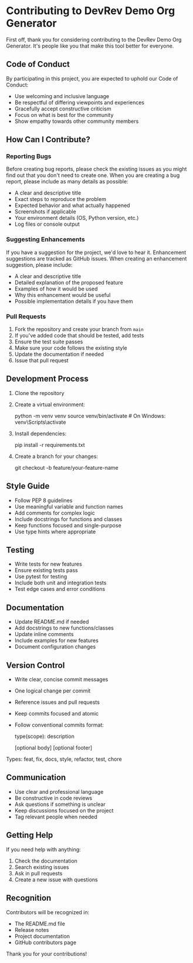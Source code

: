 # Contributing to DevRev Demo Org Generator

First off, thank you for considering contributing to the DevRev Demo Org Generator. It's people like you that make this tool better for everyone.

## Code of Conduct

By participating in this project, you are expected to uphold our Code of Conduct:

- Use welcoming and inclusive language
- Be respectful of differing viewpoints and experiences
- Gracefully accept constructive criticism
- Focus on what is best for the community
- Show empathy towards other community members

## How Can I Contribute?

### Reporting Bugs

Before creating bug reports, please check the existing issues as you might find out that you don't need to create one. When you are creating a bug report, please include as many details as possible:

- A clear and descriptive title
- Exact steps to reproduce the problem
- Expected behavior and what actually happened
- Screenshots if applicable
- Your environment details (OS, Python version, etc.)
- Log files or console output

### Suggesting Enhancements

If you have a suggestion for the project, we'd love to hear it. Enhancement suggestions are tracked as GitHub issues. When creating an enhancement suggestion, please include:

- A clear and descriptive title
- Detailed explanation of the proposed feature
- Examples of how it would be used
- Why this enhancement would be useful
- Possible implementation details if you have them

### Pull Requests

1. Fork the repository and create your branch from `main`
2. If you've added code that should be tested, add tests
3. Ensure the test suite passes
4. Make sure your code follows the existing style
5. Update the documentation if needed
6. Issue that pull request

## Development Process

1. Clone the repository
2. Create a virtual environment:

    python -m venv venv
    source venv/bin/activate  # On Windows: venv\Scripts\activate

3. Install dependencies:

    pip install -r requirements.txt

4. Create a branch for your changes:

    git checkout -b feature/your-feature-name

## Style Guide

- Follow PEP 8 guidelines
- Use meaningful variable and function names
- Add comments for complex logic
- Include docstrings for functions and classes
- Keep functions focused and single-purpose
- Use type hints where appropriate

## Testing

- Write tests for new features
- Ensure existing tests pass
- Use pytest for testing
- Include both unit and integration tests
- Test edge cases and error conditions

## Documentation

- Update README.md if needed
- Add docstrings to new functions/classes
- Update inline comments
- Include examples for new features
- Document configuration changes

## Version Control

- Write clear, concise commit messages
- One logical change per commit
- Reference issues and pull requests
- Keep commits focused and atomic
- Follow conventional commits format:

    type(scope): description
    
    [optional body]
    [optional footer]

Types: feat, fix, docs, style, refactor, test, chore

## Communication

- Use clear and professional language
- Be constructive in code reviews
- Ask questions if something is unclear
- Keep discussions focused on the project
- Tag relevant people when needed

## Getting Help

If you need help with anything:

1. Check the documentation
2. Search existing issues
3. Ask in pull requests
4. Create a new issue with questions

## Recognition

Contributors will be recognized in:

- The README.md file
- Release notes
- Project documentation
- GitHub contributors page

Thank you for your contributions!

